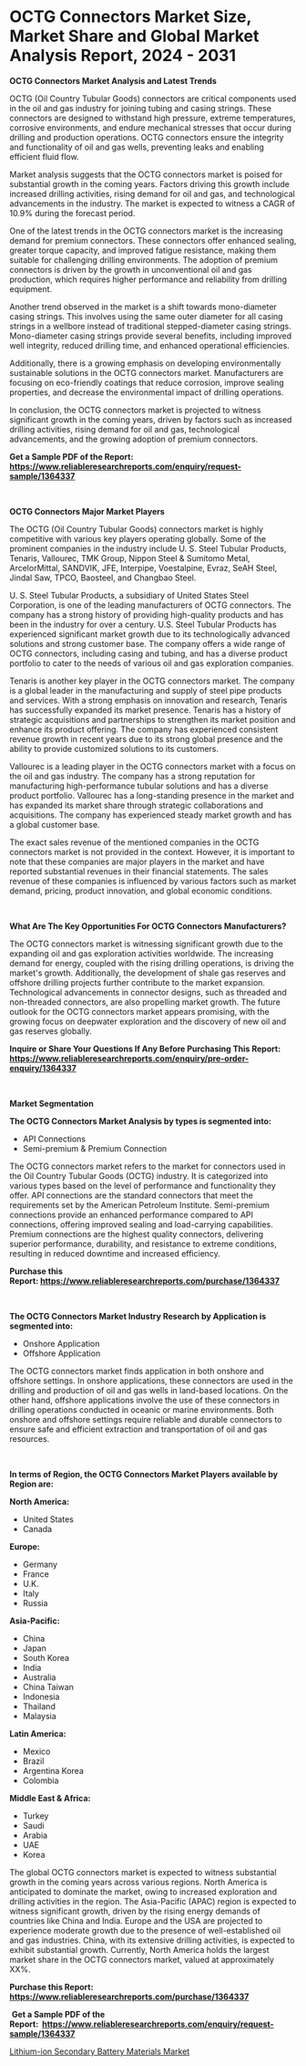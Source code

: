 <p><h1>OCTG Connectors Market Size, Market Share and Global Market Analysis Report, 2024 - 2031</h1></p><p><strong>OCTG Connectors Market Analysis and Latest Trends</strong></p>
<p><p>OCTG (Oil Country Tubular Goods) connectors are critical components used in the oil and gas industry for joining tubing and casing strings. These connectors are designed to withstand high pressure, extreme temperatures, corrosive environments, and endure mechanical stresses that occur during drilling and production operations. OCTG connectors ensure the integrity and functionality of oil and gas wells, preventing leaks and enabling efficient fluid flow.</p><p>Market analysis suggests that the OCTG connectors market is poised for substantial growth in the coming years. Factors driving this growth include increased drilling activities, rising demand for oil and gas, and technological advancements in the industry. The market is expected to witness a CAGR of 10.9% during the forecast period. </p><p>One of the latest trends in the OCTG connectors market is the increasing demand for premium connectors. These connectors offer enhanced sealing, greater torque capacity, and improved fatigue resistance, making them suitable for challenging drilling environments. The adoption of premium connectors is driven by the growth in unconventional oil and gas production, which requires higher performance and reliability from drilling equipment.</p><p>Another trend observed in the market is a shift towards mono-diameter casing strings. This involves using the same outer diameter for all casing strings in a wellbore instead of traditional stepped-diameter casing strings. Mono-diameter casing strings provide several benefits, including improved well integrity, reduced drilling time, and enhanced operational efficiencies.</p><p>Additionally, there is a growing emphasis on developing environmentally sustainable solutions in the OCTG connectors market. Manufacturers are focusing on eco-friendly coatings that reduce corrosion, improve sealing properties, and decrease the environmental impact of drilling operations.</p><p>In conclusion, the OCTG connectors market is projected to witness significant growth in the coming years, driven by factors such as increased drilling activities, rising demand for oil and gas, technological advancements, and the growing adoption of premium connectors.</p></p>
<p><strong>Get a Sample PDF of the Report:&nbsp; <a href="https://www.reliableresearchreports.com/enquiry/request-sample/1364337">https://www.reliableresearchreports.com/enquiry/request-sample/1364337</a></strong></p>
<p>&nbsp;</p>
<p><strong>OCTG Connectors Major Market Players</strong></p>
<p><p>The OCTG (Oil Country Tubular Goods) connectors market is highly competitive with various key players operating globally. Some of the prominent companies in the industry include U. S. Steel Tubular Products, Tenaris, Vallourec, TMK Group, Nippon Steel & Sumitomo Metal, ArcelorMittal, SANDVIK, JFE, Interpipe, Voestalpine, Evraz, SeAH Steel, Jindal Saw, TPCO, Baosteel, and Changbao Steel.</p><p>U. S. Steel Tubular Products, a subsidiary of United States Steel Corporation, is one of the leading manufacturers of OCTG connectors. The company has a strong history of providing high-quality products and has been in the industry for over a century. U.S. Steel Tubular Products has experienced significant market growth due to its technologically advanced solutions and strong customer base. The company offers a wide range of OCTG connectors, including casing and tubing, and has a diverse product portfolio to cater to the needs of various oil and gas exploration companies.</p><p>Tenaris is another key player in the OCTG connectors market. The company is a global leader in the manufacturing and supply of steel pipe products and services. With a strong emphasis on innovation and research, Tenaris has successfully expanded its market presence. Tenaris has a history of strategic acquisitions and partnerships to strengthen its market position and enhance its product offering. The company has experienced consistent revenue growth in recent years due to its strong global presence and the ability to provide customized solutions to its customers.</p><p>Vallourec is a leading player in the OCTG connectors market with a focus on the oil and gas industry. The company has a strong reputation for manufacturing high-performance tubular solutions and has a diverse product portfolio. Vallourec has a long-standing presence in the market and has expanded its market share through strategic collaborations and acquisitions. The company has experienced steady market growth and has a global customer base.</p><p>The exact sales revenue of the mentioned companies in the OCTG connectors market is not provided in the context. However, it is important to note that these companies are major players in the market and have reported substantial revenues in their financial statements. The sales revenue of these companies is influenced by various factors such as market demand, pricing, product innovation, and global economic conditions.</p></p>
<p>&nbsp;</p>
<p><strong>What Are The Key Opportunities For OCTG Connectors Manufacturers?</strong></p>
<p><p>The OCTG connectors market is witnessing significant growth due to the expanding oil and gas exploration activities worldwide. The increasing demand for energy, coupled with the rising drilling operations, is driving the market's growth. Additionally, the development of shale gas reserves and offshore drilling projects further contribute to the market expansion. Technological advancements in connector designs, such as threaded and non-threaded connectors, are also propelling market growth. The future outlook for the OCTG connectors market appears promising, with the growing focus on deepwater exploration and the discovery of new oil and gas reserves globally.</p></p>
<p><strong>Inquire or Share Your Questions If Any Before Purchasing This Report: <a href="https://www.reliableresearchreports.com/enquiry/pre-order-enquiry/1364337">https://www.reliableresearchreports.com/enquiry/pre-order-enquiry/1364337</a></strong></p>
<p>&nbsp;</p>
<p><strong>Market Segmentation</strong></p>
<p><strong>The OCTG Connectors Market Analysis by types is segmented into:</strong></p>
<p><ul><li>API Connections</li><li>Semi-premium & Premium Connection</li></ul></p>
<p><p>The OCTG connectors market refers to the market for connectors used in the Oil Country Tubular Goods (OCTG) industry. It is categorized into various types based on the level of performance and functionality they offer. API connections are the standard connectors that meet the requirements set by the American Petroleum Institute. Semi-premium connections provide an enhanced performance compared to API connections, offering improved sealing and load-carrying capabilities. Premium connections are the highest quality connectors, delivering superior performance, durability, and resistance to extreme conditions, resulting in reduced downtime and increased efficiency.</p></p>
<p><strong>Purchase this Report:&nbsp;<a href="https://www.reliableresearchreports.com/purchase/1364337">https://www.reliableresearchreports.com/purchase/1364337</a></strong></p>
<p>&nbsp;</p>
<p><strong>The OCTG Connectors Market Industry Research by Application is segmented into:</strong></p>
<p><ul><li>Onshore Application</li><li>Offshore Application</li></ul></p>
<p><p>The OCTG connectors market finds application in both onshore and offshore settings. In onshore applications, these connectors are used in the drilling and production of oil and gas wells in land-based locations. On the other hand, offshore applications involve the use of these connectors in drilling operations conducted in oceanic or marine environments. Both onshore and offshore settings require reliable and durable connectors to ensure safe and efficient extraction and transportation of oil and gas resources.</p></p>
<p>&nbsp;</p>
<p><strong>In terms of Region, the OCTG Connectors Market Players available by Region are:</strong></p>
<p>
    <p> <strong> North America: </strong>
        <ul>
            <li>United States</li>
            <li>Canada</li>
        </ul>
        </p> 
    <p> <strong> Europe: </strong>
        <ul>
            <li>Germany</li>
            <li>France</li>
            <li>U.K.</li>
            <li>Italy</li>
            <li>Russia</li>
        </ul>
        </p> 
    <p> <strong> Asia-Pacific: </strong>
        <ul>
            <li>China</li>
            <li>Japan</li>
            <li>South Korea</li>
            <li>India</li>
            <li>Australia</li>
            <li>China Taiwan</li>
            <li>Indonesia</li>
            <li>Thailand</li>
            <li>Malaysia</li>
        </ul>
        </p> 
    <p> <strong> Latin America: </strong>
        <ul>
            <li>Mexico</li>
            <li>Brazil</li>
            <li>Argentina Korea</li>
            <li>Colombia</li>
        </ul>
        </p> 
    <p> <strong> Middle East & Africa: </strong>
        <ul>
            <li>Turkey</li>
            <li>Saudi</li>
            <li>Arabia</li>
            <li>UAE</li>
            <li>Korea</li>
        </ul>
    </p>
    </p>
<p><p>The global OCTG connectors market is expected to witness substantial growth in the coming years across various regions. North America is anticipated to dominate the market, owing to increased exploration and drilling activities in the region. The Asia-Pacific (APAC) region is expected to witness significant growth, driven by the rising energy demands of countries like China and India. Europe and the USA are projected to experience moderate growth due to the presence of well-established oil and gas industries. China, with its extensive drilling activities, is expected to exhibit substantial growth. Currently, North America holds the largest market share in the OCTG connectors market, valued at approximately XX%.</p></p>
<p><strong>Purchase this Report: <a href="https://www.reliableresearchreports.com/purchase/1364337">https://www.reliableresearchreports.com/purchase/1364337</a></strong></p>
<p>&nbsp;<strong>Get a Sample PDF of the Report:&nbsp;&nbsp;<a href="https://www.reliableresearchreports.com/enquiry/request-sample/1364337">https://www.reliableresearchreports.com/enquiry/request-sample/1364337</a></strong></p>
<p><strong></strong></p>
<p><p><a href="https://github.com/RoccoManning/Market-Research-Report-List-2/blob/main/lithium-ion-secondary-battery-materials-market.md">Lithium-ion Secondary Battery Materials Market</a></p></p>